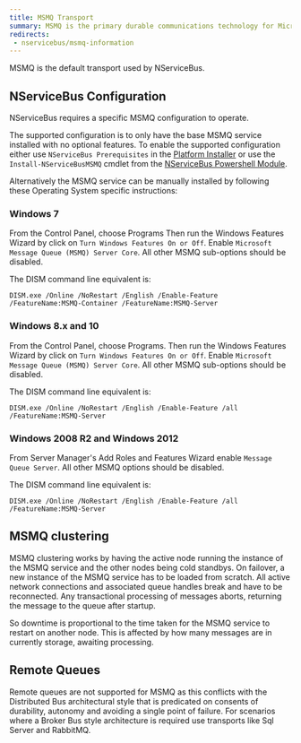 ```yaml
---
title: MSMQ Transport
summary: MSMQ is the primary durable communications technology for Microsoft but does not dynamically detect network interfaces.
redirects:
 - nservicebus/msmq-information
---
```


MSMQ is the default transport used by NServiceBus.


## NServiceBus Configuration

NServiceBus requires a specific MSMQ configuration to operate.

The supported configuration is to only have the base MSMQ service installed with no optional features. To enable the supported configuration either use `NServiceBus Prerequisites` in the [Platform Installer](/platform/installer/) or use the `Install-NServiceBusMSMQ` cmdlet from the [NServiceBus Powershell Module](/nservicebus/operations/management-using-powershell.md).

Alternatively the MSMQ service can be manually installed by following these Operating System specific instructions:


### Windows 7

From the Control Panel, choose Programs
Then run the Windows Features Wizard by click on `Turn Windows Features On or Off`. Enable `Microsoft Message Queue (MSMQ) Server Core`. All other MSMQ sub-options should be disabled.

The DISM command line equivalent is:

`DISM.exe /Online /NoRestart /English /Enable-Feature /FeatureName:MSMQ-Container /FeatureName:MSMQ-Server`


### Windows 8.x and 10

From the Control Panel, choose Programs. Then run the Windows Features Wizard by click on `Turn Windows Features On or Off`. Enable `Microsoft Message Queue (MSMQ) Server Core`. All other MSMQ sub-options should be disabled.

The DISM command line equivalent is:

`DISM.exe /Online /NoRestart /English /Enable-Feature /all /FeatureName:MSMQ-Server`


### Windows 2008 R2 and Windows 2012

From Server Manager's Add Roles and Features Wizard enable `Message Queue Server`. All other MSMQ options should be disabled.

The DISM command line equivalent is:

`DISM.exe /Online /NoRestart /English /Enable-Feature /all /FeatureName:MSMQ-Server`


## MSMQ clustering

MSMQ clustering works by having the active node running the instance of the MSMQ service and the other nodes being cold standbys. On failover, a new instance of the MSMQ service has to be loaded from scratch. All active network connections and associated queue handles break and have to be reconnected. Any transactional processing of messages aborts, returning the message to the queue after startup.

So downtime is proportional to the time taken for the MSMQ service to restart on another node. This is affected by how many messages are in currently storage, awaiting processing.


## Remote Queues

Remote queues are not supported for MSMQ as this conflicts with the Distributed Bus architectural style that is predicated on consents of durability, autonomy and avoiding a single point of failure. For scenarios where a Broker Bus style architecture is required use transports like Sql Server and RabbitMQ.